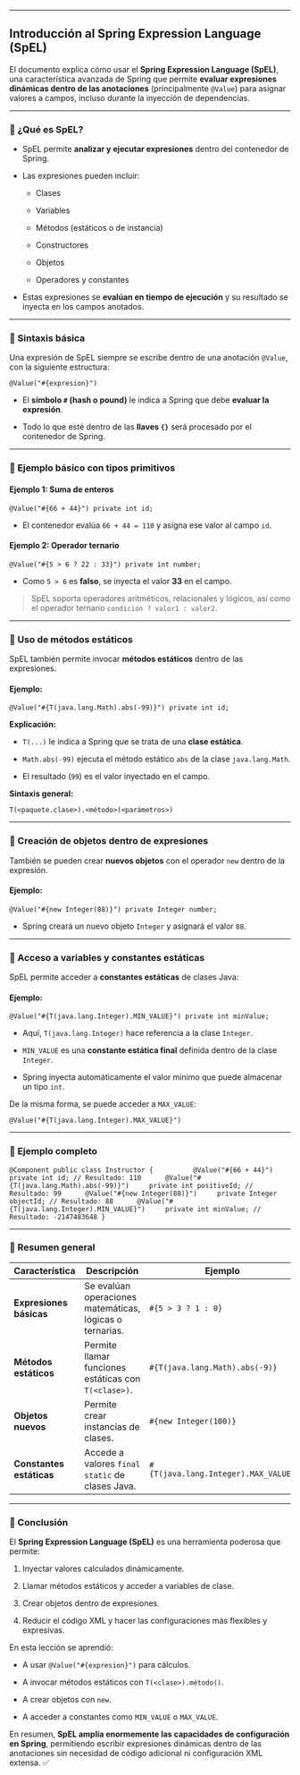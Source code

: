 
---

## Introducción al **Spring Expression Language (SpEL)**

El documento explica cómo usar el **Spring Expression Language (SpEL)**, una característica avanzada de Spring que permite **evaluar expresiones dinámicas dentro de las anotaciones** (principalmente `@Value`) para asignar valores a campos, incluso durante la inyección de dependencias.

---

### 🔹 ¿Qué es SpEL?

- SpEL permite **analizar y ejecutar expresiones** dentro del contenedor de Spring.
    
- Las expresiones pueden incluir:
    
    - Clases
        
    - Variables
        
    - Métodos (estáticos o de instancia)
        
    - Constructores
        
    - Objetos
        
    - Operadores y constantes
        
- Estas expresiones se **evalúan en tiempo de ejecución** y su resultado se inyecta en los campos anotados.
    

---

### 🔹 Sintaxis básica

Una expresión de SpEL siempre se escribe dentro de una anotación `@Value`, con la siguiente estructura:

`@Value("#{expresion}")`

- El **símbolo `#` (hash o pound)** le indica a Spring que debe **evaluar la expresión**.
    
- Todo lo que esté dentro de las **llaves `{}`** será procesado por el contenedor de Spring.
    

---

### 🔹 Ejemplo básico con tipos primitivos

#### Ejemplo 1: Suma de enteros

`@Value("#{66 + 44}") private int id;`

- El contenedor evalúa `66 + 44 = 110` y asigna ese valor al campo `id`.
    

#### Ejemplo 2: Operador ternario

`@Value("#{5 > 6 ? 22 : 33}") private int number;`

- Como `5 > 6` es **falso**, se inyecta el valor **33** en el campo.
    

> SpEL soporta operadores aritméticos, relacionales y lógicos, así como el operador ternario `condición ? valor1 : valor2`.

---

### 🔹 Uso de **métodos estáticos**

SpEL también permite invocar **métodos estáticos** dentro de las expresiones.

#### Ejemplo:

`@Value("#{T(java.lang.Math).abs(-99)}") private int id;`

**Explicación:**

- `T(...)` le indica a Spring que se trata de una **clase estática**.
    
- `Math.abs(-99)` ejecuta el método estático `abs` de la clase `java.lang.Math`.
    
- El resultado (`99`) es el valor inyectado en el campo.
    

**Sintaxis general:**

`T(<paquete.clase>).<método>(<parámetros>)`

---

### 🔹 Creación de objetos dentro de expresiones

También se pueden crear **nuevos objetos** con el operador `new` dentro de la expresión.

#### Ejemplo:

`@Value("#{new Integer(88)}") private Integer number;`

- Spring creará un nuevo objeto `Integer` y asignará el valor `88`.
    

---

### 🔹 Acceso a variables y constantes estáticas

SpEL permite acceder a **constantes estáticas** de clases Java:

#### Ejemplo:

`@Value("#{T(java.lang.Integer).MIN_VALUE}") private int minValue;`

- Aquí, `T(java.lang.Integer)` hace referencia a la clase `Integer`.
    
- `MIN_VALUE` es una **constante estática final** definida dentro de la clase `Integer`.
    
- Spring inyecta automáticamente el valor mínimo que puede almacenar un tipo `int`.
    

De la misma forma, se puede acceder a `MAX_VALUE`:

`@Value("#{T(java.lang.Integer).MAX_VALUE}")`

---

### 🔹 Ejemplo completo

`@Component public class Instructor {          @Value("#{66 + 44}")     private int id; // Resultado: 110      @Value("#{T(java.lang.Math).abs(-99)}")     private int positiveId; // Resultado: 99      @Value("#{new Integer(88)}")     private Integer objectId; // Resultado: 88      @Value("#{T(java.lang.Integer).MIN_VALUE}")     private int minValue; // Resultado: -2147483648 }`

---

### 🔹 Resumen general

|Característica|Descripción|Ejemplo|
|---|---|---|
|**Expresiones básicas**|Se evalúan operaciones matemáticas, lógicas o ternarias.|`#{5 > 3 ? 1 : 0}`|
|**Métodos estáticos**|Permite llamar funciones estáticas con `T(<clase>)`.|`#{T(java.lang.Math).abs(-9)}`|
|**Objetos nuevos**|Permite crear instancias de clases.|`#{new Integer(100)}`|
|**Constantes estáticas**|Accede a valores `final static` de clases Java.|`#{T(java.lang.Integer).MAX_VALUE}`|

---

### 🔹 Conclusión

El **Spring Expression Language (SpEL)** es una herramienta poderosa que permite:

1. Inyectar valores calculados dinámicamente.
    
2. Llamar métodos estáticos y acceder a variables de clase.
    
3. Crear objetos dentro de expresiones.
    
4. Reducir el código XML y hacer las configuraciones más flexibles y expresivas.
    

En esta lección se aprendió:

- A usar `@Value("#{expresion}")` para cálculos.
    
- A invocar métodos estáticos con `T(<clase>).método()`.
    
- A crear objetos con `new`.
    
- A acceder a constantes como `MIN_VALUE` o `MAX_VALUE`.
    

En resumen, **SpEL amplía enormemente las capacidades de configuración en Spring**, permitiendo escribir expresiones dinámicas dentro de las anotaciones sin necesidad de código adicional ni configuración XML extensa. ✅